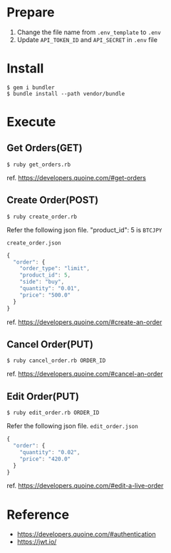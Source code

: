 # Prepare
1. Change the file name from `.env_template` to `.env`
2. Update `API_TOKEN_ID` and `API_SECRET` in `.env` file

# Install
```
$ gem i bundler
$ bundle install --path vendor/bundle
```

# Execute
## Get Orders(GET)
```
$ ruby get_orders.rb
```

ref. https://developers.quoine.com/#get-orders

## Create Order(POST)
```
$ ruby create_order.rb
```

Refer the following json file. "product_id": 5 is `BTCJPY`

`create_order.json`
```js
{
  "order": {
    "order_type": "limit",
    "product_id": 5,
    "side": "buy",
    "quantity": "0.01",
    "price": "500.0"
  }
}
```

ref. https://developers.quoine.com/#create-an-order

## Cancel Order(PUT)
```
$ ruby cancel_order.rb ORDER_ID
```

ref. https://developers.quoine.com/#cancel-an-order

## Edit Order(PUT)
```
$ ruby edit_order.rb ORDER_ID
```

Refer the following json file.
`edit_order.json`
```js
{
  "order": {
    "quantity": "0.02",
    "price": "420.0"
  }
}
```

ref. https://developers.quoine.com/#edit-a-live-order

# Reference
* https://developers.quoine.com/#authentication
* https://jwt.io/